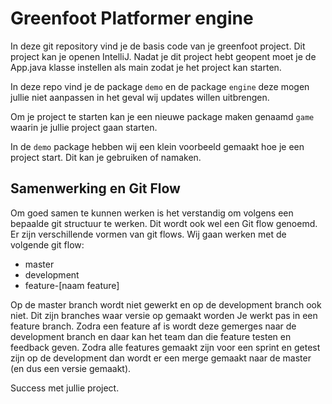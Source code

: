 # Greenfoot Platformer engine
In deze git repository vind je de basis code van je greenfoot project. Dit project kan je openen IntelliJ. 
Nadat je dit project hebt geopent moet je de App.java klasse instellen als main zodat je het project kan starten.

In deze repo vind je de package `demo` en de package `engine` deze mogen jullie niet aanpassen in het geval wij updates 
willen uitbrengen.

Om je project te starten kan je een nieuwe package maken genaamd `game` waarin je jullie project gaan starten.

In de `demo` package hebben wij een klein voorbeeld gemaakt hoe je een project start. Dit kan je gebruiken of namaken.

## Samenwerking en Git Flow
Om goed samen te kunnen werken is het verstandig om volgens een bepaalde git structuur te werken. 
Dit wordt ook wel een Git flow genoemd. Er zijn verschillende vormen van git flows. Wij gaan werken met de volgende 
git flow:

* master
* development
* feature-[naam feature]

Op de master branch wordt niet gewerkt en op de development branch ook niet. Dit zijn branches waar versie op gemaakt worden
Je werkt pas in een feature branch. Zodra een feature af is wordt deze gemerges naar de development branch en daar kan
het team dan die feature testen en feedback geven. Zodra alle features gemaakt zijn voor een sprint en getest zijn op 
de development dan wordt er een merge gemaakt naar de master (en dus een versie gemaakt).


Success met jullie project.